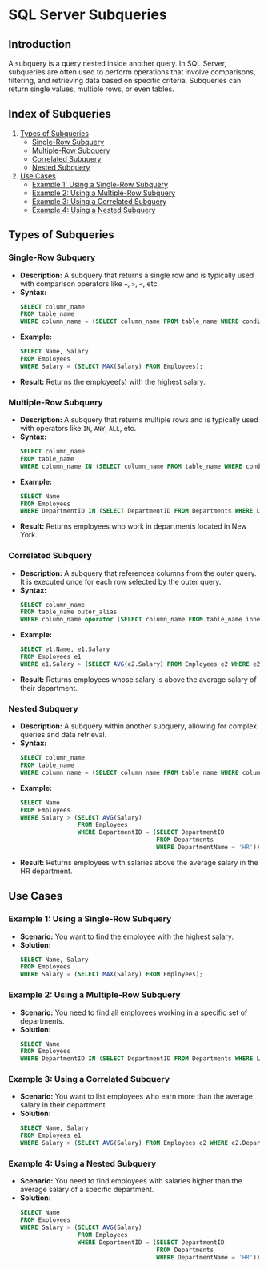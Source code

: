 # SQL Server Subqueries

## Introduction
A subquery is a query nested inside another query. In SQL Server, subqueries are often used to perform operations that involve comparisons, filtering, and retrieving data based on specific criteria. Subqueries can return single values, multiple rows, or even tables.

## Index of Subqueries

1. [Types of Subqueries](#types-of-subqueries)
   - [Single-Row Subquery](#single-row-subquery)
   - [Multiple-Row Subquery](#multiple-row-subquery)
   - [Correlated Subquery](#correlated-subquery)
   - [Nested Subquery](#nested-subquery)
2. [Use Cases](#use-cases)
   - [Example 1: Using a Single-Row Subquery](#example-1-using-a-single-row-subquery)
   - [Example 2: Using a Multiple-Row Subquery](#example-2-using-a-multiple-row-subquery)
   - [Example 3: Using a Correlated Subquery](#example-3-using-a-correlated-subquery)
   - [Example 4: Using a Nested Subquery](#example-4-using-a-nested-subquery)

## Types of Subqueries

### Single-Row Subquery
- **Description:** A subquery that returns a single row and is typically used with comparison operators like `=`, `>`, `<`, etc.
- **Syntax:** 
    ```sql
    SELECT column_name 
    FROM table_name 
    WHERE column_name = (SELECT column_name FROM table_name WHERE condition);
    ```
- **Example:**
    ```sql
    SELECT Name, Salary 
    FROM Employees 
    WHERE Salary = (SELECT MAX(Salary) FROM Employees);
    ```
- **Result:** Returns the employee(s) with the highest salary.

### Multiple-Row Subquery
- **Description:** A subquery that returns multiple rows and is typically used with operators like `IN`, `ANY`, `ALL`, etc.
- **Syntax:** 
    ```sql
    SELECT column_name 
    FROM table_name 
    WHERE column_name IN (SELECT column_name FROM table_name WHERE condition);
    ```
- **Example:**
    ```sql
    SELECT Name 
    FROM Employees 
    WHERE DepartmentID IN (SELECT DepartmentID FROM Departments WHERE Location = 'New York');
    ```
- **Result:** Returns employees who work in departments located in New York.

### Correlated Subquery
- **Description:** A subquery that references columns from the outer query. It is executed once for each row selected by the outer query.
- **Syntax:** 
    ```sql
    SELECT column_name 
    FROM table_name outer_alias 
    WHERE column_name operator (SELECT column_name FROM table_name inner_alias WHERE outer_alias.column_name = inner_alias.column_name);
    ```
- **Example:**
    ```sql
    SELECT e1.Name, e1.Salary 
    FROM Employees e1 
    WHERE e1.Salary > (SELECT AVG(e2.Salary) FROM Employees e2 WHERE e2.DepartmentID = e1.DepartmentID);
    ```
- **Result:** Returns employees whose salary is above the average salary of their department.

### Nested Subquery
- **Description:** A subquery within another subquery, allowing for complex queries and data retrieval.
- **Syntax:** 
    ```sql
    SELECT column_name 
    FROM table_name 
    WHERE column_name = (SELECT column_name FROM table_name WHERE column_name = (SELECT column_name FROM table_name WHERE condition));
    ```
- **Example:**
    ```sql
    SELECT Name 
    FROM Employees 
    WHERE Salary > (SELECT AVG(Salary) 
                    FROM Employees 
                    WHERE DepartmentID = (SELECT DepartmentID 
                                          FROM Departments 
                                          WHERE DepartmentName = 'HR'));
    ```
- **Result:** Returns employees with salaries above the average salary in the HR department.

## Use Cases

### Example 1: Using a Single-Row Subquery
- **Scenario:** You want to find the employee with the highest salary.
- **Solution:**
    ```sql
    SELECT Name, Salary 
    FROM Employees 
    WHERE Salary = (SELECT MAX(Salary) FROM Employees);
    ```

### Example 2: Using a Multiple-Row Subquery
- **Scenario:** You need to find all employees working in a specific set of departments.
- **Solution:**
    ```sql
    SELECT Name 
    FROM Employees 
    WHERE DepartmentID IN (SELECT DepartmentID FROM Departments WHERE Location = 'New York');
    ```

### Example 3: Using a Correlated Subquery
- **Scenario:** You want to list employees who earn more than the average salary in their department.
- **Solution:**
    ```sql
    SELECT Name, Salary 
    FROM Employees e1 
    WHERE Salary > (SELECT AVG(Salary) FROM Employees e2 WHERE e2.DepartmentID = e1.DepartmentID);
    ```

### Example 4: Using a Nested Subquery
- **Scenario:** You need to find employees with salaries higher than the average salary of a specific department.
- **Solution:**
    ```sql
    SELECT Name 
    FROM Employees 
    WHERE Salary > (SELECT AVG(Salary) 
                    FROM Employees 
                    WHERE DepartmentID = (SELECT DepartmentID 
                                          FROM Departments 
                                          WHERE DepartmentName = 'HR'));
    ```
